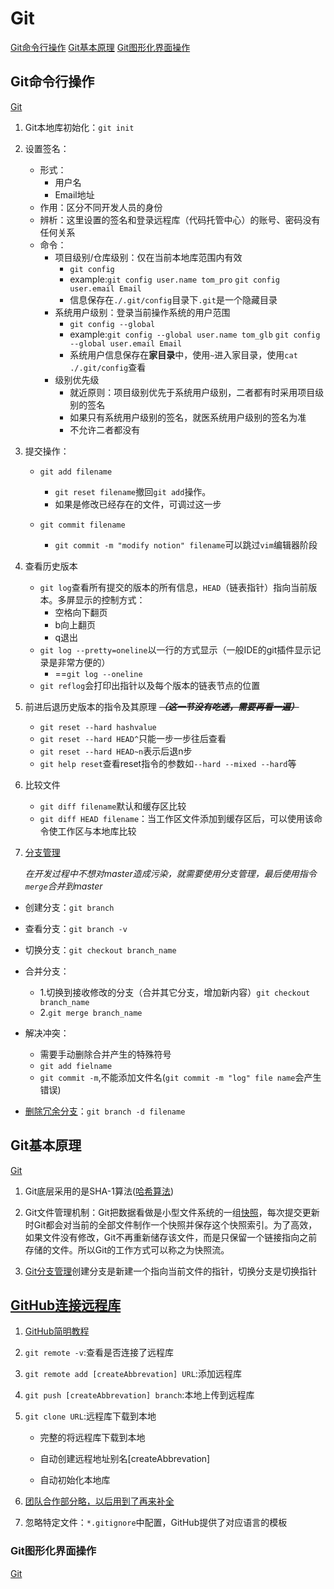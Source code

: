 # Git

[Git命令行操作](#git命令行操作)
[Git基本原理](#git基本原理)
[Git图形化界面操作](#git图形化界面操作)

## Git命令行操作

[Git](#git)

1. Git本地库初始化：`git init`
2. 设置签名：
    * 形式：
        * 用户名
        * Email地址
    * 作用：区分不同开发人员的身份
    * 辨析：这里设置的签名和登录远程库（代码托管中心）的账号、密码没有任何关系
    * 命令：
        * 项目级别/仓库级别：仅在当前本地库范围内有效
            * `git config`
            * example:`git config user.name tom_pro`
            `git config user.email Email`
            * 信息保存在`./.git/config`目录下`.git`是一个隐藏目录
        * 系统用户级别：登录当前操作系统的用户范围
            * `git config --global`
            * example:`git config --global user.name tom_glb`
            `git config --global user.email Email`
            * 系统用户信息保存在**家目录**中，使用`~`进入家目录，使用`cat ./.git/config`查看
        * 级别优先级
            * 就近原则：项目级别优先于系统用户级别，二者都有时采用项目级别的签名
            * 如果只有系统用户级别的签名，就医系统用户级别的签名为准
            * 不允许二者都没有
3. 提交操作：
    * `git add filename`
        * `git reset filename`撤回`git add`操作。
        * 如果是修改已经存在的文件，可调过这一步

    * `git commit filename`
        * `git commit -m "modify notion" filename`可以跳过`vim`编辑器阶段
4. 查看历史版本
    * `git log`查看所有提交的版本的所有信息，`HEAD`（链表指针）指向当前版本。多屏显示的控制方式：
        * 空格向下翻页
        * b向上翻页
        * q退出
    * `git log --pretty=oneline`以一行的方式显示（一般IDE的git插件显示记录是非常方便的）
        * ==`git log --oneline`
    * `git reflog`会打印出指针以及每个版本的链表节点的位置

5. 前进后退历史版本的指令及其原理
***~~（这一节没有吃透，需要再看一遍）~~***
    * `git reset --hard hashvalue`
    * `git reset --hard HEAD^`只能一步一步往后查看
    * `git reset --hard HEAD~n`表示后退n步
    * `git help reset`查看reset指令的参数如`--hard --mixed --hard`等
6. 比较文件
    * `git diff filename`默认和缓存区比较
    * `git diff HEAD filename`：当工作区文件添加到缓存区后，可以使用该命令使工作区与本地库比较
7. [分支管理](https://www.runoob.com/git/git-branch.html "runoob:分支管理")

    *在开发过程中不想对master造成污染，就需要使用分支管理，最后使用指令`merge`合并到master*

* 创建分支：`git branch`
* 查看分支：`git branch -v`
* 切换分支：`git checkout branch_name`
* 合并分支：

  * 1.切换到接收修改的分支（合并其它分支，增加新内容）`git checkout branch_name`
  * 2.`git merge branch_name`
* 解决冲突：
  * 需要手动删除合并产生的特殊符号
  * `git add fielname`
  * `git commit -m`,不能添加文件名(`git commit -m "log" file name`会产生错误)
* [删除冗余分支](https://blog.csdn.net/qq_34234087/article/details/99008695 "CSDN:git删除不需要的分支")：`git branch -d filename`

## Git基本原理

[Git](#git)

1. Git底层采用的是SHA-1算法([哈希算法](https://zhuanlan.zhihu.com/p/383274860 "简单科普文章"))

2. Git文件管理机制：Git把数据看做是小型文件系统的一组[快照](https://zhuanlan.zhihu.com/p/431263731 "快照简单科普")，每次提交更新时Git都会对当前的全部文件制作一个快照并保存这个快照索引。为了高效，如果文件没有修改，Git不再重新储存该文件，而是只保留一个链接指向之前存储的文件。所以Git的工作方式可以称之为快照流。

3. [Git分支管理](https://zhuanlan.zhihu.com/p/38772378 "实际项目中如何使用Git做分支管理 - shusheng007的文章 - 知乎")创建分支是新建一个指向当前文件的指针，切换分支是切换指针

## [GitHub连接远程库](https://www.runoob.com/git/git-remote-repo.html)

1. [GitHub简明教程](https://www.runoob.com/w3cnote/git-guide.html "菜鸟教程")

2. `git remote -v`:查看是否连接了远程库

3. `git remote add [createAbbrevation] URL`:添加远程库

4. `git push [createAbbrevation] branch`:本地上传到远程库

5. `git clone URL`:远程库下载到本地

    * 完整的将远程库下载到本地

    * 自动创建远程地址别名[createAbbrevation]

    * 自动初始化本地库

6. [团队合作部分略，以后用到了再来补全](https://www.runoob.com/git/git-remote-repo.html "菜鸟教程")

7. 忽略特定文件：`*.gitignore`中配置，GitHub提供了对应语言的模板

### Git图形化界面操作

[Git](#git)
